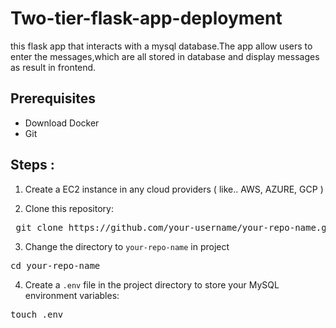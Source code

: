 # Two-tier-flask-app-deployment

this flask app that interacts with a mysql database.The app allow users to enter the messages,which are all stored in database and display messages as result in frontend.

## Prerequisites
 - Download Docker
 - Git

## Steps :
1. Create a EC2 instance in any cloud providers ( like.. AWS, AZURE, GCP )

2. Clone this repository:
<pre> git clone https://github.com/your-username/your-repo-name.git </pre>

3. Change the directory to ` your-repo-name ` in project
<pre>cd your-repo-name</pre>

4. Create a `.env` file in the project directory to store your MySQL environment variables:
<pre>touch .env</pre>

